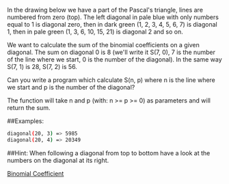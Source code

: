 In the drawing below we have a part of the Pascal's triangle, lines are numbered from zero (top). The left diagonal in pale blue with only numbers equal to 1 is diagonal zero, then in dark green (1, 2, 3, 4, 5, 6, 7) is diagonal 1, then in pale green (1, 3, 6, 10, 15, 21) is diagonal 2 and so on.

We want to calculate the sum of the binomial coefficients on a given diagonal. The sum on diagonal 0 is 8 (we'll write it S(7, 0), 7 is the number of the line where we start, 0 is the number of the diagonal). In the same way S(7, 1) is 28, S(7, 2) is 56.

Can you write a program which calculate S(n, p) where n is the line where we start and p is the number of the diagonal?

The function will take n and p (with: n >= p >= 0) as parameters and will return the sum.

##Examples:
```sh
diagonal(20, 3) => 5985
diagonal(20, 4) => 20349
```
##Hint: When following a diagonal from top to bottom have a look at the numbers on the diagonal at its right.

[Binomial Coefficient](http://mathworld.wolfram.com/BinomialCoefficient.html)
